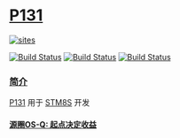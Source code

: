 ﻿# [P131](https://github.com/OS-Q/P131)

[![sites](http://182.61.61.133/link/resources/OSQ.png)](http://www.OS-Q.com)

[![Build Status](https://github.com/OS-Q/P131/workflows/CI/badge.svg)](https://github.com/OS-Q/P131/actions/workflows/CI.yml)
[![Build Status](https://circleci.com/gh/OS-Q/P131.svg?style=svg)](https://circleci.com/gh/OS-Q/P131)
[![Build Status](https://cloud.drone.io/api/badges/OS-Q/P131/status.svg)](https://cloud.drone.io/OS-Q/P131)

### [简介](https://github.com/OS-Q/P131/wiki)

[P131](https://github.com/OS-Q/P131) 用于 [STM8S](https://www.st.com/zh/microcontrollers-microprocessors/stm8s-series.html) 开发

#### [源圈OS-Q: 起点决定收益](http://www.OS-Q.com)
